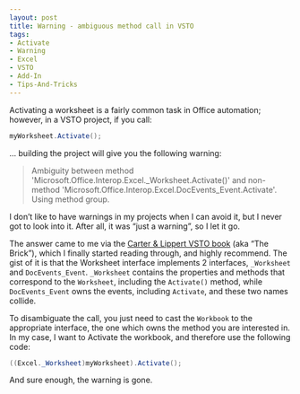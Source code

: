 ```yaml
---
layout: post
title: Warning - ambiguous method call in VSTO
tags:
- Activate
- Warning
- Excel
- VSTO
- Add-In
- Tips-And-Tricks
---
```


Activating a worksheet is a fairly common task in Office automation; however, in a VSTO project, if you call:

``` csharp 
myWorksheet.Activate();
``` 

… building the project will give you the following warning:

> Ambiguity between method 'Microsoft.Office.Interop.Excel._Worksheet.Activate()' and non-method 'Microsoft.Office.Interop.Excel.DocEvents_Event.Activate'. Using method group.

I don’t like to have warnings in my projects when I can avoid it, but I never got to look into it. After all, it was “just a warning”, so I let it go.

The answer came to me via the [Carter & Lippert VSTO book](http://www.amazon.com/gp/product/0321533216) (aka “The Brick”), which I finally started reading through, and highly recommend. The gist of it is that the Worksheet interface implements 2 interfaces, `_Worksheet` and `DocEvents_Event`. `_Worksheet` contains the properties and methods that correspond to the `Worksheet`, including the `Activate()` method, while `DocEvents_Event` owns the events, including `Activate`, and these two names collide.

To disambiguate the call, you just need to cast the `Workbook` to the appropriate interface, the one which owns the method you are interested in. In my case, I want to Activate the workbook, and therefore use the following code:

``` csharp 
((Excel._Worksheet)myWorksheet).Activate();
``` 

And sure enough, the warning is gone.
